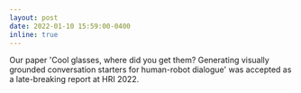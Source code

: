 ```yaml
---
layout: post
date: 2022-01-10 15:59:00-0400
inline: true
---
```


Our paper 'Cool glasses, where did you get them? Generating visually grounded conversation starters for human-robot dialogue' was accepted as a late-breaking report at HRI 2022. 
